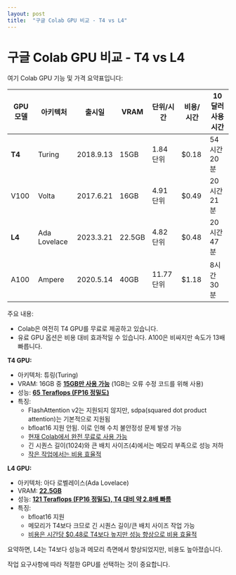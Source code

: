 ```yaml
---
layout: post
title:  "구글 Colab GPU 비교 - T4 vs L4"
---
```


# 구글 Colab GPU 비교 - T4 vs L4



여기 Colab GPU 기능 및 가격 요약표입니다:

| GPU 모델 | 아키텍처         | 출시일       | VRAM   | 단위/시간    | 비용/시간 | 10달러 사용 시간 |
| ------ | ------------ | --------- | ------ | -------- | ----- | ---------- |
| **T4** | Turing       | 2018.9.13 | 15GB   | 1.84 단위  | $0.18 | 54시간 20분   |
| V100   | Volta        | 2017.6.21 | 16GB   | 4.91 단위  | $0.49 | 20시간 21분   |
| **L4** | Ada Lovelace | 2023.3.21 | 22.5GB | 4.82 단위  | $0.48 | 20시간 47분   |
| A100   | Ampere       | 2020.5.14 | 40GB   | 11.77 단위 | $1.18 | 8시간 30분    |

주요 내용:

- Colab은 여전히 T4 GPU를 무료로 제공하고 있습니다.
- 유료 GPU 옵션은 비용 대비 효과적일 수 있습니다. A100은 비싸지만 속도가 13배 빠릅니다.
  
  

**T4 GPU:**

- 아키텍처: 튜링(Turing)
- VRAM: 16GB 중 **<u>15GB만 사용 가능</u>** (1GB는 오류 수정 코드를 위해 사용)
- 성능: **<u>65 Teraflops (FP16 정밀도)</u>**
- 특징:
  - FlashAttention v2는 지원되지 않지만, sdpa(squared dot product attention)는 기본적으로 지원됨
  - bfloat16 지원 안됨. 이로 인해 수치 불안정성 문제 발생 가능
  - <u>현재 Colab에서 완전 무료로 사용 가능</u>
  - 긴 시퀀스 길이(1024)와 큰 배치 사이즈(4)에서는 메모리 부족으로 성능 저하
  - <u>작은 작업에서는 비용 효율적</u>

**L4 GPU:**

- 아키텍처: 아다 로벨레이스(Ada Lovelace)
- VRAM: **<u>22.5GB</u>**
- 성능: **<u>121 Teraflops (FP16 정밀도), T4 대비 약 2.8배 빠름</u>**
- 특징:
  - bfloat16 지원
  - 메모리가 T4보다 크므로 긴 시퀀스 길이/큰 배치 사이즈 작업 가능
  - <u>비용은 시간당 $0.48로 T4보다 높지만 성능 향상으로 비용 효율적</u>

요약하면, L4는 T4보다 성능과 메모리 측면에서 향상되었지만, 비용도 높아졌습니다. 

작업 요구사항에 따라 적절한 GPU를 선택하는 것이 중요합니다.
